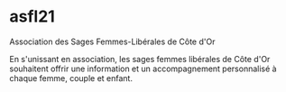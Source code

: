 asfl21
======

Association des Sages Femmes-Libérales de Côte d'Or

En s'unissant en association, les sages femmes libérales de Côte d'Or souhaitent offrir une information et un accompagnement personnalisé à chaque femme, couple et enfant. 
